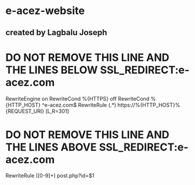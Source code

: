 # e-acez-website
## created by Lagbalu Joseph 


# DO NOT REMOVE THIS LINE AND THE LINES BELOW SSL_REDIRECT:e-acez.com
RewriteEngine on
RewriteCond %{HTTPS} off
RewriteCond %{HTTP_HOST} ^e-acez.com$
RewriteRule (.*) https://%{HTTP_HOST}%{REQUEST_URI} [L,R=301]
# DO NOT REMOVE THIS LINE AND THE LINES ABOVE SSL_REDIRECT:e-acez.com

RewriteRule ([0-9]+) post.php?id=$1